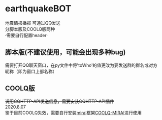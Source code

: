 # earthquakeBOT  
地震情报播报 可通过QQ发送  
分脚本版及COOLQ版两种  
·需要自行配置header·
## 脚本版(不建议使用，可能会出现多种bug)  
需要打开QQ聊天窗口，在py文件中将'toWho'的值更改为要发送群的群名或对方昵称（即为窗口上部名称）  
## COOLQ版
~~调用CQHTTP-API发送信息，需要安装CQHTTP-API插件~~  
2020.8.07  
鉴于目前COOLQ失效，需要自行安装[mirai](https://github.com/yyuueexxiinngg/cqhttp-mirai)框架[COOLQ-MIRAI](https://github.com/yyuueexxiinngg/cqhttp-mirai)进行使用
